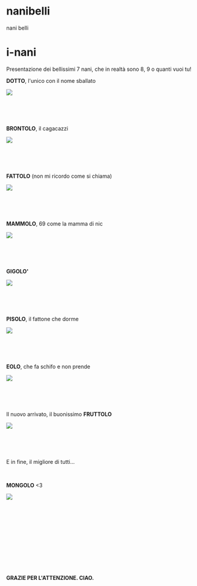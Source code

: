# nanibelli
nani belli

# i-nani


Presentazione dei bellissimi 7 nani, che in realtà sono 8, 9 o quanti vuoi tu!

**DOTTO**, l'unico con il nome sballato

![](nani/dotto.jpg)

<br/>
<br/>
<br/>

**BRONTOLO**, il cagacazzi

![](nani/brontolo.jpg)

<br/>
<br/>
<br/>


**FATTOLO** (non mi ricordo come si chiama)

![](nani/fattolo.jpg)

<br/>
<br/>
<br/>

**MAMMOLO**, 69 come la mamma di nic

![](nani/mammolo69.jpg)

<br/>
<br/>
<br/>

**GIGOLO'**

![](nani/Gongolo.png)

<br/>
<br/>
<br/>

**PISOLO**, il fattone che dorme

![](nani/pisolo.jpg)

<br/>
<br/>
<br/>

**EOLO**, che fa schifo e non prende

![](nani/eolo.jpg)

<br/>
<br/>
<br/>

Il nuovo arrivato, il buonissimo **FRUTTOLO**

![](nani/fruttolo.jpg)

<br/>
<br/>
<br/>

E in fine, il migliore di tutti...

<br/>

**MONGOLO** <3

![](nani/mongolo.jpeg)


<br/>
<br/>
<br/>
<br/><br/>
<br/>
<br/><br/>
<br/>
<br/>


**GRAZIE PER L'ATTENZIONE. CIAO.**

